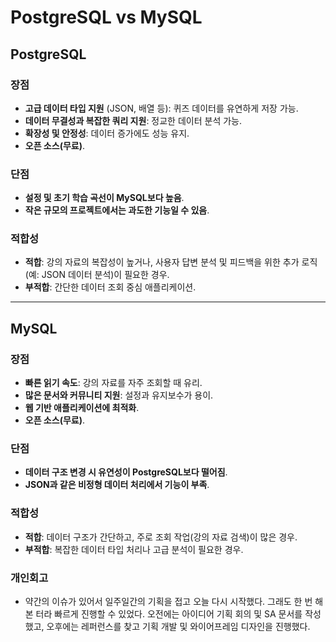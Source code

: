 # PostgreSQL vs MySQL

## PostgreSQL

### 장점
- **고급 데이터 타입 지원** (JSON, 배열 등): 퀴즈 데이터를 유연하게 저장 가능.
- **데이터 무결성과 복잡한 쿼리 지원**: 정교한 데이터 분석 가능.
- **확장성 및 안정성**: 데이터 증가에도 성능 유지.
- **오픈 소스(무료)**.

### 단점
- **설정 및 초기 학습 곡선이 MySQL보다 높음**.
- **작은 규모의 프로젝트에서는 과도한 기능일 수 있음**.

### 적합성
- **적합**: 강의 자료의 복잡성이 높거나, 사용자 답변 분석 및 피드백을 위한 추가 로직(예: JSON 데이터 분석)이 필요한 경우.
- **부적합**: 간단한 데이터 조회 중심 애플리케이션.


---


## MySQL

### 장점
- **빠른 읽기 속도**: 강의 자료를 자주 조회할 때 유리.
- **많은 문서와 커뮤니티 지원**: 설정과 유지보수가 용이.
- **웹 기반 애플리케이션에 최적화**.
- **오픈 소스(무료)**.

### 단점
- **데이터 구조 변경 시 유연성이 PostgreSQL보다 떨어짐**.
- **JSON과 같은 비정형 데이터 처리에서 기능이 부족**.

### 적합성
- **적합**: 데이터 구조가 간단하고, 주로 조회 작업(강의 자료 검색)이 많은 경우.
- **부적합**: 복잡한 데이터 타입 처리나 고급 분석이 필요한 경우.



### 개인회고   
- 약간의 이슈가 있어서 일주일간의 기획을 접고 오늘 다시 시작했다. 그래도 한 번 해본 터라 빠르게 진행할 수 있었다. 오전에는 아이디어 기획 회의 및 SA 문서를 작성했고, 오후에는 레퍼런스를 찾고 기획 개발 및 와이어프레임 디자인을 진행했다.
